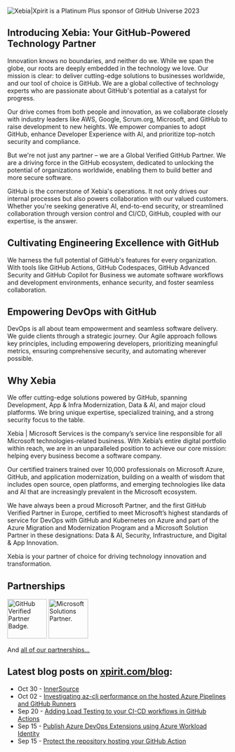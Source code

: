 ![Xebia|Xpirit is a Platinum Plus sponsor of GitHub Universe 2023](https://github.com/XpiritBV/.github/blob/main/profile/git-hub-universe-platinum-plus-xpirit-2000-x-800.png)

## Introducing Xebia: Your GitHub-Powered Technology Partner 

Innovation knows no boundaries, and neither do we. While we span the globe, our roots are deeply embedded in the technology we love. Our mission is clear: to deliver cutting-edge solutions to businesses worldwide, and our tool of choice is GitHub. We are a global collective of technology experts who are passionate about GitHub's potential as a catalyst for progress. 

Our drive comes from both people and innovation, as we collaborate closely with industry leaders like AWS, Google, Scrum.org, Microsoft, and GitHub to raise development to new heights. We empower companies to adopt GitHub, enhance Developer Experience with AI, and prioritize top-notch security and compliance. 

But we're not just any partner – we are a Global Verified GitHub Partner. We are a driving force in the GitHub ecosystem, dedicated to unlocking the potential of organizations worldwide, enabling them to build better and more secure software. 

GitHub is the cornerstone of Xebia's operations. It not only drives our internal processes but also powers collaboration with our valued customers. Whether you're seeking generative AI, end-to-end security, or streamlined collaboration through version control and CI/CD, GitHub, coupled with our expertise, is the answer. 

## Cultivating Engineering Excellence with GitHub 

We harness the full potential of GitHub's features for every organization. With tools like GitHub Actions, GitHub Codespaces, GitHub Advanced Security and GitHub Copilot for Business we automate software workflows and development environments, enhance security, and foster seamless collaboration. 

## Empowering DevOps with GitHub 

DevOps is all about team empowerment and seamless software delivery. We guide clients through a strategic journey. Our Agile approach follows key principles, including empowering developers, prioritizing meaningful metrics, ensuring comprehensive security, and automating wherever possible. 

## Why Xebia 

We offer cutting-edge solutions powered by GitHub, spanning Development, App & Infra Modernization, Data & AI, and major cloud platforms. We bring unique expertise, specialized training, and a strong security focus to the table. 

Xebia | Microsoft Services is the company’s service line responsible for all Microsoft technologies-related business. With Xebia’s entire digital portfolio within reach, we are in an unparalleled position to achieve our core mission: helping every business become a software company. 

Our certified trainers trained over 10,000 professionals on Microsoft Azure, GitHub, and application modernization, building on a wealth of wisdom that includes open source, open platforms, and emerging technologies like data and AI that are increasingly prevalent in the Microsoft ecosystem. 

We have always been a proud Microsoft Partner, and the first GitHub Verified Partner in Europe, certified to meet Microsoft’s highest standards of service for DevOps with GitHub and Kubernetes on Azure and part of the Azure Migration and Modernization Program and a Microsoft Solution Partner in these designations: Data & AI, Security, Infrastructure, and Digital & App Innovation.  

Xebia is your partner of choice for driving technology innovation and transformation. 

## Partnerships

<picture>
  <source media="(prefers-color-scheme: dark)" srcset="https://raw.githubusercontent.com/xebia/.github/master/profile/img/github-verified-white.png">
  <source media="(prefers-color-scheme: light)" srcset="https://raw.githubusercontent.com/xebia/.github/master/profile/img/github-verified-black.png">
  <img alt="GitHub Verified Partner Badge." height="90" src="https://raw.githubusercontent.com/xebia/.github/master/profile/img/github-verified-black.png">
</picture><picture>
  <source media="(prefers-color-scheme: dark)" srcset="https://raw.githubusercontent.com/xebia/.github/master/profile/img/microsoft-msp-color.png">
  <source media="(prefers-color-scheme: light)" srcset="https://raw.githubusercontent.com/xebia/.github/master/profile/img/microsoft-msp-black.png">
  <img alt="Microsoft Solutions Partner." height="90" src="https://raw.githubusercontent.com/xebia/.github/master/profile/img/microsoft-msp-color.png">
</picture>

And [all of our partnerships...](https://xebia.com/about-us/partners/)

## Latest blog posts on [xpirit.com/blog](https://xpirit.com/blog):

<!-- feed start -->
- Oct 30 - [InnerSource](https://xpirit.com/innersource/)
- Oct 02 - [Investigating az-cli performance on the hosted Azure Pipelines and GitHub Runners](https://xpirit.com/investigating-az-cli-performance-on-the-hosted-azure-pipelines-and-github-runners/)
- Sep 20 - [Adding Load Testing to your CI-CD workflows in GitHub Actions](https://xpirit.com/adding-load-testing-to-your-ci-cd-workflows-in-github-actions/)
- Sep 15 - [Publish Azure DevOps Extensions using Azure Workload Identity](https://xpirit.com/publish-azure-devops-extensions-using-azure-workload-identity/)
- Sep 15 - [Protect the repository hosting your GitHub Action](https://xpirit.com/protect-the-repository-hosting-your-github-action/)
<!-- feed end -->
